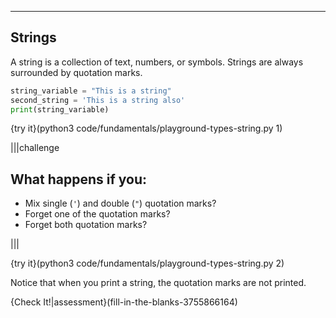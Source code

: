 ----------

## Strings
A string is a collection of text, numbers, or symbols. Strings are always surrounded by quotation marks.

```python
string_variable = "This is a string"
second_string = 'This is a string also'
print(string_variable)
```

{try it}(python3 code/fundamentals/playground-types-string.py 1)

|||challenge
## What happens if you:
* Mix single (`'`) and double (`"`) quotation marks?
* Forget one of the quotation marks?
* Forget both quotation marks?

|||

{try it}(python3 code/fundamentals/playground-types-string.py 2)

Notice that when you print a string, the quotation marks are not printed.

{Check It!|assessment}(fill-in-the-blanks-3755866164)
